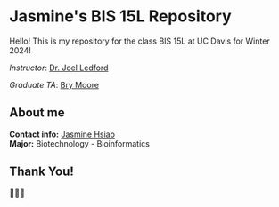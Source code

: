 # Jasmine's BIS 15L Repository
Hello! This is my repository for the class BIS 15L at UC Davis for Winter 2024! 

_Instructor_: [Dr. Joel Ledford](mailto:jmledford@ucdavis.edu)

_Graduate TA_: [Bry Moore](mailto:brymoore@ucdavis.edu)

## About me
**Contact info:** [Jasmine Hsiao](mailto:hsyhsiao@ucdavis.edu)  
**Major:** Biotechnology - Bioinformatics

## Thank You!
🌱😁🫡